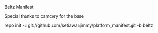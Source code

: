 Beltz Manifest

Special thanks to camcory for the base

repo init -u git://github.com/setiawanjimmy/platform_manifest.git -b beltz

